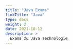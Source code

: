 ```yaml
---
title: "Java Exams"
linkTitle: "Java"
type: docs
weight: 2
date: 2021-10-12
description: >
  Exams zu Java Technologie
---
```

